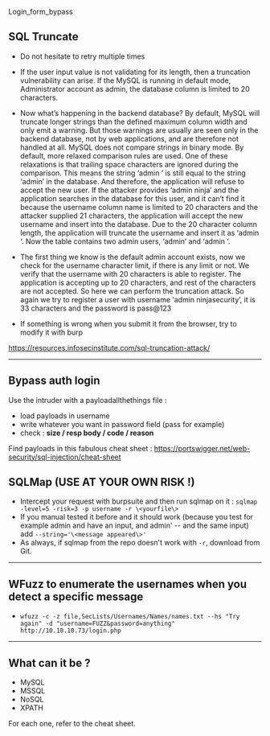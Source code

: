 Login_form_bypass

## SQL Truncate

- Do not hesitate to retry multiple times

- If the user input value is not validating for its length, then a truncation vulnerability can arise. If the MySQL is running in default mode, Administrator account as admin, the database column is limited to 20 characters.

- Now what’s happening in the backend database? By default, MySQL will truncate longer strings than the defined maximum column width and only emit a warning. But those warnings are usually are seen only in the backend database, not by web applications, and are therefore not handled at all. MySQL does not compare strings in binary mode. By default, more relaxed comparison rules are used. One of these relaxations is that trailing space characters are ignored during the comparison. This means the string ‘admin ‘ is still equal to the string ‘admin’ in the database. And therefore, the application will refuse to accept the new user. If the attacker provides ‘admin ninja’ and the application searches in the database for this user, and it can’t find it because the username column name is limited to 20 characters and the attacker supplied 21 characters, the application will accept the new username and insert into the database. Due to the 20 character column length, the application will truncate the username and insert it as ‘admin ‘. Now the table contains two admin users, ‘admin’ and ‘admin ‘.

- The first thing we know is the default admin account exists, now we check for the username character limit, if there is any limit or not. We verify that the username with 20 characters is able to register. The application is accepting up to 20 characters, and rest of the characters are not accepted. So here we can perform the truncation attack. So again we try to register a user with username ‘admin ninjasecurity’, it is 33 characters and the password is pass@123

- If something is wrong when you submit it from the browser, try to modify it with burp 




https://resources.infosecinstitute.com/sql-truncation-attack/

---

## Bypass auth login

Use the intruder with a payloadallthethings file :
- load payloads in username
- write whatever you want in password field (pass for example)
- check : **size / resp body / code / reason**

Find payloads in this fabulous cheat sheet : https://portswigger.net/web-security/sql-injection/cheat-sheet


## SQLMap (USE AT YOUR OWN RISK !)

- Intercept your request with burpsuite and then run sqlmap on it : ```sqlmap -level=5 -risk=3 -p username -r \<yourfile\>``` 
- If you manual tested it before and it should work (because you test for example admin and have an input, and admin' -- and the same input) add ```--string='\<message appeared\>'```
- As always, if sqlmap from the repo doesn't work with ```-r```, download from Git.

---

## WFuzz to enumerate the usernames when you detect a specific message  

- ```wfuzz -c -z file,SecLists/Usernames/Names/names.txt --hs "Try again" -d "username=FUZZ&password=anything" http://10.10.10.73/login.php```

---

## What can it be ?

- MySQL
- MSSQL
- NoSQL
- XPATH

For each one, refer to the cheat sheet.

